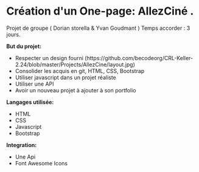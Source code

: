 # Création d'un One-page: AllezCiné .

Projet de groupe (  Dorian storella & Yvan Goudmant ) 
Temps accorder : 3 jours.

<strong>But du projet:</strong>

<ul>
  <li>Respecter un design fourni (https://github.com/becodeorg/CRL-Keller-2.24/blob/master/Projects/AllezCine/layout.jpg)</li>
  <li>Consolider les acquis en git, HTML, CSS, Bootstrap</li>
  <li>Utiliser javascript dans un projet réaliste</li>
  <li>Utiliser une API</li>
  <li>Avoir un nouveau projet à ajouter à son portfolio</li>
</ul>
  
<strong>Langages utilisée:</strong>

<ul>
  <li>HTML</li>
  <li>CSS</li>
  <li>Javascript</li>
  <li>Bootstrap</li>
</ul>
  
<strong>Integration: </strong>

<ul>
  <li>Une Api</li>
  <li>Font Awesome Icons</li>
</ul>


  
